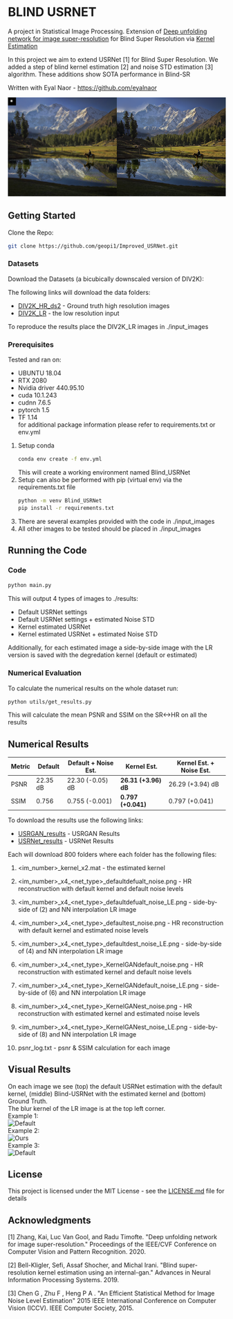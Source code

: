 # BLIND USRNET

A project in Statistical Image Processing.
Extension of [Deep unfolding network for image super-resolution](https://arxiv.org/pdf/2003.10428.pdf) 
for Blind Super Resolution via [Kernel Estimation](https://arxiv.org/abs/1909.06581) 

In this project we aim to extend USRNet [1] for Blind Super Resolution. We
added a step of blind kernel estimation [2] and noise STD estimation [3] algorithm. These additions show SOTA performance in Blind-SR

Written with Eyal Naor - https://github.com/eyalnaor

![Default](./results/0002_x4_usrnetdefaultdefault_noise_LE.png)
## Getting Started

Clone the Repo:  
```bash
git clone https://github.com/geopi1/Improved_USRNet.git
```

### Datasets
Download the Datasets (a bicubically downscaled version of DIV2K):

The following links will download the data folders:
* [DIV2K_HR_ds2](https://technionmail-my.sharepoint.com/:f:/g/personal/pisha_campus_technion_ac_il/EvDI2KscamdIthHRiThIGkIBlDVlADiD6C89g4w0Yr6qbQ?e=Y7MBql) - Ground truth high resolution images
* [DIV2K_LR](https://technionmail-my.sharepoint.com/:f:/g/personal/pisha_campus_technion_ac_il/EpBY9tozdZhNiM7m1M4yQtsB-GGHnDKHQK_KidTVYpCwVQ?e=u4hhZ1) - the low resolution input

To reproduce the results place the DIV2K_LR images in ./input_images
### Prerequisites
Tested and ran on:  
 * UBUNTU 18.04  
 * RTX 2080  
 * Nvidia driver 440.95.10  
 * cuda 10.1.243  
 * cudnn 7.6.5  
 * pytorch 1.5  
 * TF 1.14  
for additional package information please refer to requirements.txt or env.yml 
 
 
1. Setup conda 
    ```bash
    conda env create -f env.yml
    ```
    This will create a working environment named Blind_USRNet
2. Setup can also be performed with pip (virtual env) via the requirements.txt file 
    ```bash
    python -m venv Blind_USRNet
    pip install -r requirements.txt
    ```
3. There are several examples provided with the code in ./input_images
4. All other images to be tested should be placed in ./input_images

## Running the Code
### Code
```bash
python main.py 
```
This will output 4 types of images to ./results: 
* Default USRNet settings
* Default USRNet settings + estimated Noise STD 
* Kernel estimated USRNet
* Kernel estimated USRNet + estimated Noise STD

Additionally, for each estimated image a side-by-side image with the LR version is saved with the degredation kernel (default or estimated)  

### Numerical Evaluation
To calculate the numerical results on the whole dataset run:
```bash
python utils/get_results.py
```
This will calculate the mean PSNR and SSIM on the SR<->HR on all the results

## Numerical Results
| Metric        | Default        | Default + Noise Est. | Kernel Est.          | Kernel Est. + Noise Est. |
| ------------- | -------------- | -------------------- | -------------------- | ------------------------ |
| PSNR          | 22.35 dB       | 22.30 (-0.05) dB     | **26.31 (+3.96) dB** | 26.29 (+3.94) dB         |
| SSIM          | 0.756          | 0.755 (-0.001)       | **0.797 (+0.041)**   | 0.797 (+0.041)           |

To download the results use the following links:

* [USRGAN_results](https://technionmail-my.sharepoint.com/:f:/g/personal/pisha_campus_technion_ac_il/Evr8_LPl4YREoNp8Lvy4TVcBoXoqrxCB32dQDgDeFz0MQw?e=omnuhY) - USRGAN Results
* [USRNet_results](https://technionmail-my.sharepoint.com/:f:/g/personal/pisha_campus_technion_ac_il/Ej-ltn6AfO1PlaV1qdXKODABkEGoPZPSnJdQvDB_2OjrWg?e=mSAbKx) - USRNet Results  

Each will download 800 folders where each folder has the following files:
1. <im_number>_kernel_x2.mat - the estimated kernel
2. <im_number>\_x4\_<net_type>\_defaultdefualt_noise.png - HR reconstruction with default kernel and default noise levels
3. <im_number>\_x4\_<net_type>\_defaultdefualt_noise_LE.png - side-by-side of (2) and NN interpolation LR image 
4. <im_number>\_x4\_<net_type>\_defaultest_noise.png - HR reconstruction with default kernel and estimated noise levels 
5. <im_number>\_x4\_<net_type>\_defaultdest_noise_LE.png - side-by-side of (4) and NN interpolation LR image 
6. <im_number>\_x4\_<net_type>\_KernelGANdefault_noise.png - HR reconstruction with estimated kernel and default noise levels 
7. <im_number>\_x4\_<net_type>\_KernelGANdefault_noise_LE.png - side-by-side of (6) and NN interpolation LR image 
8. <im_number>\_x4\_<net_type>\_KernelGANest_noise.png - HR reconstruction with estimated kernel and estimated noise levels 
9. <im_number>\_x4\_<net_type>\_KernelGANest_noise_LE.png - side-by-side of (8) and NN interpolation LR image 
 
5. psnr_log.txt - psnr & SSIM calculation for each image 

## Visual Results
On each image we see (top) the default USRNet estimation with the default kernel, (middle) Blind-USRNet with the estimated kernel and (bottom) Ground Truth.  
The blur kernel of the LR image is at the top left corner.  
Example 1:   
![Default](./results/Picture1.png)  
Example 2:  
![Ours](./results/Picture2.png)  
Example 3:  
![Default](./results/Picture3.png)  

## License

This project is licensed under the MIT License - see the [LICENSE.md](LICENSE.md) file for details

## Acknowledgments
[1] Zhang, Kai, Luc Van Gool, and Radu Timofte. "Deep unfolding network for image super-resolution." Proceedings of the IEEE/CVF Conference on Computer Vision and Pattern Recognition. 2020.

[2] Bell-Kligler, Sefi, Assaf Shocher, and Michal Irani. "Blind super-resolution kernel estimation using an internal-gan." Advances in Neural Information Processing Systems. 2019.

[3] Chen G , Zhu F , Heng P A . "An Efficient Statistical Method for Image Noise Level Estimation" 2015 IEEE International Conference on Computer Vision (ICCV). IEEE Computer Society, 2015.